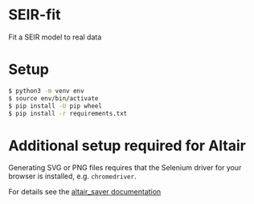 # SEIR-fit
Fit a SEIR model to real data

# Setup

```sh
$ python3 -m venv env
$ source env/bin/activate
$ pip install -U pip wheel
$ pip install -r requirements.txt
```

# Additional setup required for Altair

Generating SVG or PNG files requires that the Selenium driver for your browser is installed, e.g.
`chromedriver`.

For details see the [altair_saver documentation](https://github.com/altair-viz/altair_saver#selenium)
